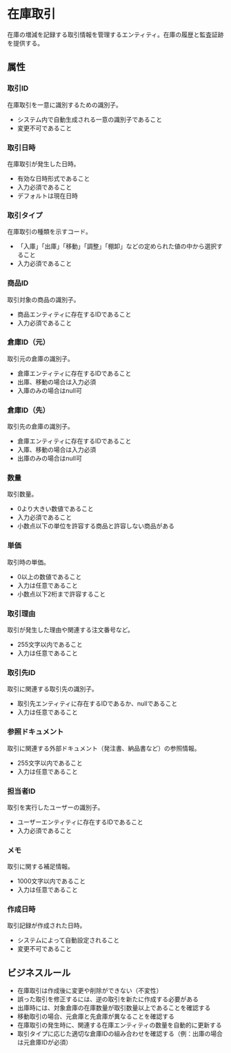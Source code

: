 # 在庫取引

在庫の増減を記録する取引情報を管理するエンティティ。在庫の履歴と監査証跡を提供する。

## 属性

### 取引ID

在庫取引を一意に識別するための識別子。

- システム内で自動生成される一意の識別子であること
- 変更不可であること

### 取引日時

在庫取引が発生した日時。

- 有効な日時形式であること
- 入力必須であること
- デフォルトは現在日時

### 取引タイプ

在庫取引の種類を示すコード。

- 「入庫」「出庫」「移動」「調整」「棚卸」などの定められた値の中から選択すること
- 入力必須であること

### 商品ID

取引対象の商品の識別子。

- 商品エンティティに存在するIDであること
- 入力必須であること

### 倉庫ID（元）

取引元の倉庫の識別子。

- 倉庫エンティティに存在するIDであること
- 出庫、移動の場合は入力必須
- 入庫のみの場合はnull可

### 倉庫ID（先）

取引先の倉庫の識別子。

- 倉庫エンティティに存在するIDであること
- 入庫、移動の場合は入力必須
- 出庫のみの場合はnull可

### 数量

取引数量。

- 0より大きい数値であること
- 入力必須であること
- 小数点以下の単位を許容する商品と許容しない商品がある

### 単価

取引時の単価。

- 0以上の数値であること
- 入力は任意であること
- 小数点以下2桁まで許容すること

### 取引理由

取引が発生した理由や関連する注文番号など。

- 255文字以内であること
- 入力は任意であること

### 取引先ID

取引に関連する取引先の識別子。

- 取引先エンティティに存在するIDであるか、nullであること
- 入力は任意であること

### 参照ドキュメント

取引に関連する外部ドキュメント（発注書、納品書など）の参照情報。

- 255文字以内であること
- 入力は任意であること

### 担当者ID

取引を実行したユーザーの識別子。

- ユーザーエンティティに存在するIDであること
- 入力必須であること

### メモ

取引に関する補足情報。

- 1000文字以内であること
- 入力は任意であること

### 作成日時

取引記録が作成された日時。

- システムによって自動設定されること
- 変更不可であること

## ビジネスルール

- 在庫取引は作成後に変更や削除ができない（不変性）
- 誤った取引を修正するには、逆の取引を新たに作成する必要がある
- 出庫時には、対象倉庫の在庫数量が取引数量以上であることを確認する
- 移動取引の場合、元倉庫と先倉庫が異なることを確認する
- 在庫取引の発生時に、関連する在庫エンティティの数量を自動的に更新する
- 取引タイプに応じた適切な倉庫IDの組み合わせを確認する（例：出庫の場合は元倉庫IDが必須）
